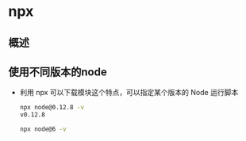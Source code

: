 # npx

## 概述

## 使用不同版本的node

+ 利用 npx 可以下载模块这个特点，可以指定某个版本的 Node 运行脚本

  ```bash
  npx node@0.12.8 -v
  v0.12.8

  npx node@6 -v
  ```
